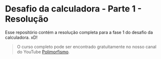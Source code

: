 # Desafio da calculadora - Parte 1 - Resolução

Esse repositório contém a resolução completa para a fase 1 do desafio da calculadora. xD!

>O curso completo pode ser encontrado gratuitamente no nosso canal do YouTube [Polimorfismo](https://youtube.com/channel/UCN0xtkhf8j2R6n1xKYCiJBA/).
